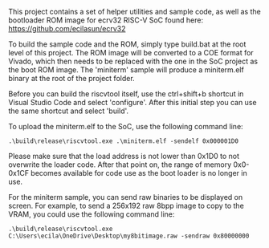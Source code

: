 This project contains a set of helper utilities and sample code, as well as the bootloader ROM image for ecrv32 RISC-V SoC found here: https://github.com/ecilasun/ecrv32

To build the sample code and the ROM, simply type build.bat at the root level of this project. The ROM image will be converted to a COE format for Vivado, which then needs to be replaced with the one in the SoC project as the boot ROM image. The 'miniterm' sample will produce a miniterm.elf binary at the root of the project folder.

Before you can build the riscvtool itself, use the ctrl+shift+b shortcut in Visual Studio Code and select 'configure'. After this initial step you can use the same shortcut and select 'build'.

To upload the miniterm.elf to the SoC, use the following command line:
```
.\build\release\riscvtool.exe .\miniterm.elf -sendelf 0x000001D0
```

Please make sure that the load address is not lower than 0x1D0 to not overwrite the loader code. After that point on, the range of memory 0x0-0x1CF becomes available for code use as the boot loader is no longer in use.

For the miniterm sample, you can send raw binaries to be displayed on screen. For example, to send a 256x192 raw 8bpp image to copy to the VRAM, you could use the following command line:
```
.\build\release\riscvtool.exe C:\Users\ecila\OneDrive\Desktop\my8bitimage.raw -sendraw 0x80000000
```
